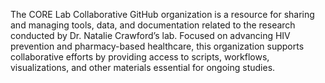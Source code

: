 The CORE Lab Collaborative GitHub organization is a resource for sharing and managing tools, data, and documentation related to the research conducted by Dr. Natalie Crawford’s lab. Focused on advancing HIV prevention and pharmacy-based healthcare, this organization supports collaborative efforts by providing access to scripts, workflows, visualizations, and other materials essential for ongoing studies.
